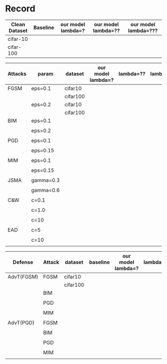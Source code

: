 # Record

| Clean Dataset | Baseline | our model lambda=? | our model lambda=?? | our model lambda=??? |
| ------------- | -------- | ------------------ | ------------------- | -------------------- |
| cifar-10      |          |                    |                     |                      |
| cifar-100     |          |                    |                     |                      |

| Attacks | param     | dataset  | our model lambda=? | lambda=?? | lambda=??? | baseline |
| ------- | --------- | -------- | ------------------ | --------- | ---------- | -------- |
| FGSM    | eps=0.1   | cifar10  |                    |           |            |          |
|         |           | cifar100 |                    |           |            |          |
|         | eps=0.2   | cifar10  |                    |           |            |          |
|         |           | cifar100 |                    |           |            |          |
| BIM     | eps=0.1   |          |                    |           |            |          |
|         |           |          |                    |           |            |          |
|         | eps=0.2   |          |                    |           |            |          |
|         |           |          |                    |           |            |          |
| PGD     | eps=0.1   |          |                    |           |            |          |
|         |           |          |                    |           |            |          |
|         | eps=0.15  |          |                    |           |            |          |
|         |           |          |                    |           |            |          |
| MIM     | eps=0.1   |          |                    |           |            |          |
|         |           |          |                    |           |            |          |
|         | eps=0.15  |          |                    |           |            |          |
|         |           |          |                    |           |            |          |
| JSMA    | gamma=0.3 |          |                    |           |            |          |
|         |           |          |                    |           |            |          |
|         | gamma=0.6 |          |                    |           |            |          |
|         |           |          |                    |           |            |          |
| C&W     | c=0.1     |          |                    |           |            |          |
|         |           |          |                    |           |            |          |
|         | c=1.0     |          |                    |           |            |          |
|         |           |          |                    |           |            |          |
|         | c=10      |          |                    |           |            |          |
|         |           |          |                    |           |            |          |
| EAD     | c=5       |          |                    |           |            |          |
|         |           |          |                    |           |            |          |
|         | c=10      |          |                    |           |            |          |
|         |           |          |                    |           |            |          |

| Defense    | Attack | dataset  | baseline | our model lambda=? | lambda=?? | lambda=??? |
| ---------- | ------ | -------- | -------- | ------------------ | --------- | ---------- |
| AdvT(FGSM) | FGSM   | cifar10  |          |                    |           |            |
|            |        | cifar100 |          |                    |           |            |
|            | BIM    |          |          |                    |           |            |
|            |        |          |          |                    |           |            |
|            | PGD    |          |          |                    |           |            |
|            |        |          |          |                    |           |            |
|            | MIM    |          |          |                    |           |            |
|            |        |          |          |                    |           |            |
| AdvT(PGD)  | FGSM   |          |          |                    |           |            |
|            |        |          |          |                    |           |            |
|            | BIM    |          |          |                    |           |            |
|            |        |          |          |                    |           |            |
|            | PGD    |          |          |                    |           |            |
|            |        |          |          |                    |           |            |
|            | MIM    |          |          |                    |           |            |
|            |        |          |          |                    |           |            |

